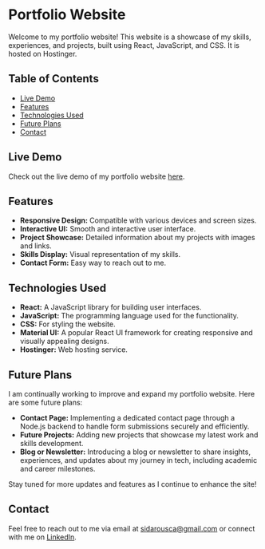 # Portfolio Website

Welcome to my portfolio website! This website is a showcase of my skills, experiences, and projects, built using React, JavaScript, and CSS. It is hosted on Hostinger.

## Table of Contents

- [Live Demo](#live-demo)
- [Features](#features)
- [Technologies Used](#technologies-used)
- [Future Plans](#future-plans)
- [Contact](#contact)


## Live Demo

Check out the live demo of my portfolio website [here](https://chrstophersidarousportfolio.com).

## Features

- **Responsive Design:** Compatible with various devices and screen sizes.
- **Interactive UI:** Smooth and interactive user interface.
- **Project Showcase:** Detailed information about my projects with images and links.
- **Skills Display:** Visual representation of my skills.
- **Contact Form:** Easy way to reach out to me.

## Technologies Used

- **React:** A JavaScript library for building user interfaces.
- **JavaScript:** The programming language used for the functionality.
- **CSS:** For styling the website.
- **Material UI:** A popular React UI framework for creating responsive and visually appealing designs.
- **Hostinger:** Web hosting service.

## Future Plans
I am continually working to improve and expand my portfolio website. Here are some future plans:

- **Contact Page:** Implementing a dedicated contact page through a Node.js backend to handle form submissions securely and efficiently.
- **Future Projects:** Adding new projects that showcase my latest work and skills development.
- **Blog or Newsletter:** Introducing a blog or newsletter to share insights, experiences, and updates about my journey in tech, including academic and career milestones.

Stay tuned for more updates and features as I continue to enhance the site!

## Contact

Feel free to reach out to me via email at sidarousca@gmail.com or connect with me on [LinkedIn](https://www.linkedin.com/in/csidarous/).
